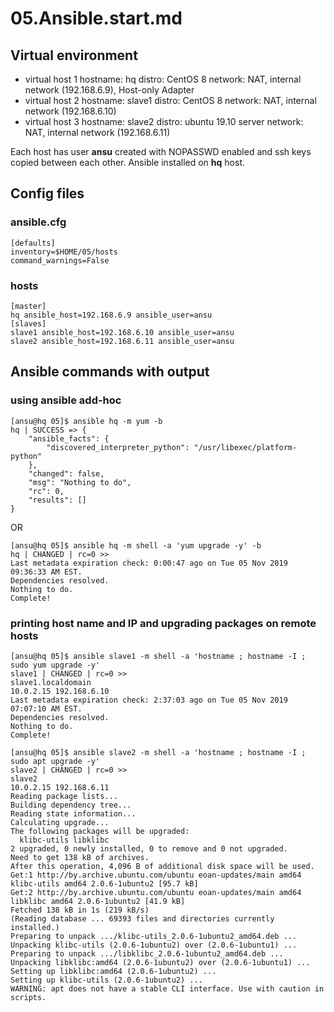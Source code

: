 # 05.Ansible.start.md
## Virtual environment
- virtual host 1
hostname: hq
distro: CentOS 8
network: NAT, internal network (192.168.6.9), Host-only Adapter
- virtual host 2
hostname: slave1
distro: CentOS 8
network: NAT, internal network (192.168.6.10)
- virtual host 3
hostname: slave2
distro: ubuntu 19.10 server
network: NAT, internal network (192.168.6.11)

Each host has user __ansu__ created with NOPASSWD enabled and ssh keys copied between each other.
Ansible installed on __hq__ host.

## Config files
### ansible.cfg
```
[defaults]
inventory=$HOME/05/hosts
command_warnings=False
```
### hosts
```
[master]
hq ansible_host=192.168.6.9 ansible_user=ansu
[slaves]
slave1 ansible_host=192.168.6.10 ansible_user=ansu
slave2 ansible_host=192.168.6.11 ansible_user=ansu
```

## Ansible commands with output
### using ansible add-hoc
```
[ansu@hq 05]$ ansible hq -m yum -b
hq | SUCCESS => {
    "ansible_facts": {
        "discovered_interpreter_python": "/usr/libexec/platform-python"
    },
    "changed": false,
    "msg": "Nothing to do",
    "rc": 0,
    "results": []
}
```
OR
```
[ansu@hq 05]$ ansible hq -m shell -a 'yum upgrade -y' -b
hq | CHANGED | rc=0 >>
Last metadata expiration check: 0:00:47 ago on Tue 05 Nov 2019 09:36:33 AM EST.
Dependencies resolved.
Nothing to do.
Complete!
```
### printing host name and IP and upgrading packages on remote hosts
```
[ansu@hq 05]$ ansible slave1 -m shell -a 'hostname ; hostname -I ; sudo yum upgrade -y'
slave1 | CHANGED | rc=0 >>
slave1.localdomain
10.0.2.15 192.168.6.10 
Last metadata expiration check: 2:37:03 ago on Tue 05 Nov 2019 07:07:10 AM EST.
Dependencies resolved.
Nothing to do.
Complete!

[ansu@hq 05]$ ansible slave2 -m shell -a 'hostname ; hostname -I ; sudo apt upgrade -y'
slave2 | CHANGED | rc=0 >>
slave2
10.0.2.15 192.168.6.11 
Reading package lists...
Building dependency tree...
Reading state information...
Calculating upgrade...
The following packages will be upgraded:
  klibc-utils libklibc
2 upgraded, 0 newly installed, 0 to remove and 0 not upgraded.
Need to get 138 kB of archives.
After this operation, 4,096 B of additional disk space will be used.
Get:1 http://by.archive.ubuntu.com/ubuntu eoan-updates/main amd64 klibc-utils amd64 2.0.6-1ubuntu2 [95.7 kB]
Get:2 http://by.archive.ubuntu.com/ubuntu eoan-updates/main amd64 libklibc amd64 2.0.6-1ubuntu2 [41.9 kB]
Fetched 138 kB in 1s (219 kB/s)
(Reading database ... 69393 files and directories currently installed.)
Preparing to unpack .../klibc-utils_2.0.6-1ubuntu2_amd64.deb ...
Unpacking klibc-utils (2.0.6-1ubuntu2) over (2.0.6-1ubuntu1) ...
Preparing to unpack .../libklibc_2.0.6-1ubuntu2_amd64.deb ...
Unpacking libklibc:amd64 (2.0.6-1ubuntu2) over (2.0.6-1ubuntu1) ...
Setting up libklibc:amd64 (2.0.6-1ubuntu2) ...
Setting up klibc-utils (2.0.6-1ubuntu2) ...
WARNING: apt does not have a stable CLI interface. Use with caution in scripts.

```
